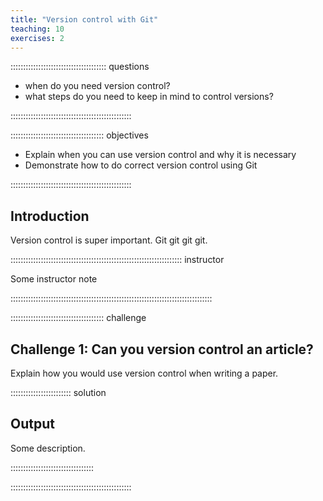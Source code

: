 ```yaml
---
title: "Version control with Git"
teaching: 10
exercises: 2
---
```


:::::::::::::::::::::::::::::::::::::: questions 

- when do you need version control?
- what steps do you need to keep in mind to control versions?

::::::::::::::::::::::::::::::::::::::::::::::::

::::::::::::::::::::::::::::::::::::: objectives

- Explain when you can use version control and why it is necessary
- Demonstrate how to do correct version control using Git

::::::::::::::::::::::::::::::::::::::::::::::::

## Introduction

Version control is super important. Git git git git.

:::::::::::::::::::::::::::::::::::::::::::::::::::::::::::::::::::: instructor

Some instructor note

::::::::::::::::::::::::::::::::::::::::::::::::::::::::::::::::::::::::::::::::

::::::::::::::::::::::::::::::::::::: challenge 

## Challenge 1: Can you version control an article?

Explain how you would use version control when writing a paper.

:::::::::::::::::::::::: solution 

## Output
 
Some description.

:::::::::::::::::::::::::::::::::

::::::::::::::::::::::::::::::::::::::::::::::::


